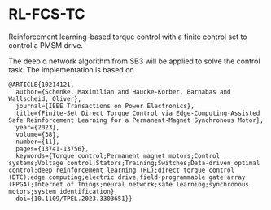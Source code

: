 # RL-FCS-TC
Reinforcement learning-based torque control with a finite control set to control a PMSM drive.

The deep q network algorithm from SB3 will be applied to solve the control task.
The implementation is based on

```
@ARTICLE{10214121,
  author={Schenke, Maximilian and Haucke-Korber, Barnabas and Wallscheid, Oliver},
  journal={IEEE Transactions on Power Electronics}, 
  title={Finite-Set Direct Torque Control via Edge-Computing-Assisted Safe Reinforcement Learning for a Permanent-Magnet Synchronous Motor}, 
  year={2023},
  volume={38},
  number={11},
  pages={13741-13756},
  keywords={Torque control;Permanent magnet motors;Control systems;Voltage control;Stators;Training;Switches;Data-driven optimal control;deep reinforcement learning (RL);direct torque control (DTC);edge computing;electric drive;field-programmable gate array (FPGA);Internet of Things;neural network;safe learning;synchronous motors;system identification},
  doi={10.1109/TPEL.2023.3303651}}
```

